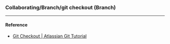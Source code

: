 ### Collaborating/Branch/git checkout (Branch)



----
#### Reference
- [Git Checkout | Atlassian Git Tutorial](https://www.atlassian.com/git/tutorials/using-branches/git-checkout)